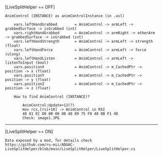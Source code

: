 
[LiveSplitHelper == OFF]

    AnimControl (INSTANCE) as animControlInstance (in .asl)

        vars.leftHandGrabbed        = AnimControl -> armLeft -> grabbedSurface -> isGrabbed (int)
        vars.rightHandGrabbed       = AnimControl -> armRight -> otherArm -> grabbedSurface -> isGrabbed (int)
        vars.leftHandStrength       = AnimControl -> armLeft -> strength (float)
        vars.leftHandForce          = AnimControl -> armLeft -> force (ulong)
        vars.leftHandListen         = AnimControl -> armLeft -> listenToInput (bool)
        vars.positionX              = AnimControl -> m_CachedPtr -> position -> x (float)
        vars.positionY              = AnimControl -> m_CachedPtr -> position -> y (float)
        vars.positionZ              = AnimControl -> m_CachedPtr -> position -> z (float)

        How to find AnimControl (INSTANCE)?
            
            AnimControl:Update+12(?)
            mov rcx,[rsi+18] -> AnimControl in RSI
            48 81 EC D0 00 00 00 48 89 75 F8 48 8B F1 48
            Check: image1.JPG

------------------------------

[LiveSplitHelper == ON]

    Data exposed by a mod, for details check
    https://github.com/ru-mii/ADGAC-LiveSplitHelper/blob/main/LiveSplitHelper/LiveSplitHelper.cs